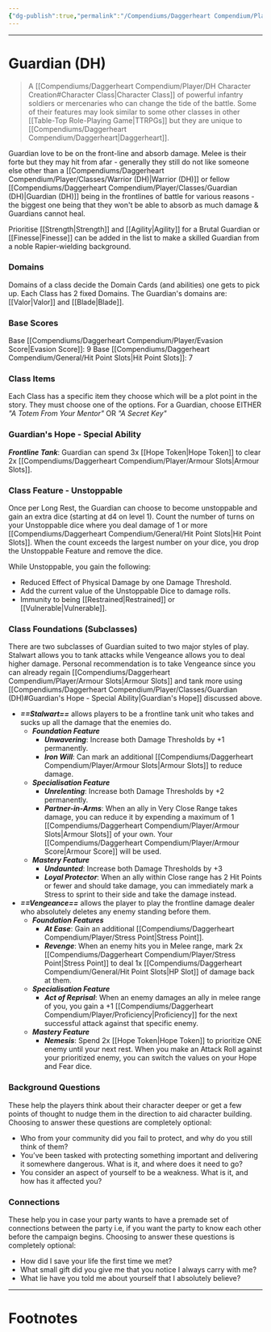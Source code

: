 ```yaml
---
{"dg-publish":true,"permalink":"/Compendiums/Daggerheart Compendium/Player/Classes/Guardian (DH)/","tags":["TTRPG"]}
---
```



---
# Guardian (DH)
> A [[Compendiums/Daggerheart Compendium/Player/DH Character Creation#Character Class\|Character Class]] of powerful infantry soldiers or mercenaries who can change the tide of the battle. Some of their features may look similar to some other classes in other [[Table-Top Role-Playing Game\|TTRPGs]] but they are unique to [[Compendiums/Daggerheart Compendium/Daggerheart\|Daggerheart]].

Guardian love to be on the front-line and absorb damage.
Melee is their forte but they may hit from afar - generally they still do not like someone else other than a [[Compendiums/Daggerheart Compendium/Player/Classes/Warrior (DH)\|Warrior (DH)]] or fellow [[Compendiums/Daggerheart Compendium/Player/Classes/Guardian (DH)\|Guardian (DH)]] being in the frontlines of battle for various reasons - the biggest one being that they won't be able to absorb as much damage & Guardians cannot heal.

Prioritise [[Strength\|Strength]] and [[Agility\|Agility]] for a Brutal Guardian or [[Finesse\|Finesse]] can be added in the list to make a skilled Guardian from a noble Rapier-wielding background.

### Domains
Domains of a class decide the Domain Cards (and abilities) one gets to pick up.
Each Class has 2 fixed Domains.
The Guardian's domains are: [[Valor\|Valor]] and [[Blade\|Blade]].

### Base Scores
Base [[Compendiums/Daggerheart Compendium/Player/Evasion Score\|Evasion Score]]: 9
Base [[Compendiums/Daggerheart Compendium/General/Hit Point Slots\|Hit Point Slots]]: 7

### Class Items
Each Class has a specific item they choose which will be a plot point in the story. They must choose one of the options.
For a Guardian, choose EITHER *"A Totem From Your Mentor"* OR *"A Secret Key"*

### Guardian's Hope - Special Ability
***Frontline Tank***: Guardian can spend 3x [[Hope Token\|Hope Token]] to clear 2x [[Compendiums/Daggerheart Compendium/Player/Armour Slots\|Armour Slots]].


### Class Feature - Unstoppable
Once per Long Rest, the Guardian can choose to become unstoppable and gain an extra dice (starting at d4 on level 1). Count the number of turns on your Unstoppable dice where you deal damage of 1 or more [[Compendiums/Daggerheart Compendium/General/Hit Point Slots\|Hit Point Slots]]. When the count exceeds the largest number on your dice, you drop the Unstoppable Feature and remove the dice.

While Unstoppable, you gain the following:
- Reduced Effect of Physical Damage by one Damage Threshold. 
- Add the current value of the Unstoppable Dice to damage rolls.
- Immunity to being [[Restrained\|Restrained]] or [[Vulnerable\|Vulnerable]].


### Class Foundations (Subclasses)
There are two subclasses of Guardian suited to two major styles of play.
Stalwart allows you to tank attacks while Vengeance allows you to deal higher damage.
Personal recommendation is to take Vengeance since you can already regain [[Compendiums/Daggerheart Compendium/Player/Armour Slots\|Armour Slots]] and tank more using [[Compendiums/Daggerheart Compendium/Player/Classes/Guardian (DH)#Guardian's Hope - Special Ability\|Guardian's Hope]] discussed above.
- ***==Stalwart==*** allows players to be a frontline tank unit who takes and sucks up all the damage that the enemies do.
	- ***Foundation Feature***
		- ***Unwavering***: Increase both Damage Thresholds by +1 permanently.
		- ***Iron Will***: Can mark an additional [[Compendiums/Daggerheart Compendium/Player/Armour Slots\|Armour Slots]] to reduce damage.
	- ***Specialisation Feature***
		- ***Unrelenting***: Increase both Damage Thresholds by +2 permanently.
		- ***Partner-in-Arms***: When an ally in Very Close Range takes damage, you can reduce it by expending a maximum of 1 [[Compendiums/Daggerheart Compendium/Player/Armour Slots\|Armour Slots]] of your own. Your [[Compendiums/Daggerheart Compendium/Player/Armour Score\|Armour Score]] will be used.
	- ***Mastery Feature***
		- ***Undaunted***: Increase both Damage Thresholds by +3
		- ***Loyal Protector***: When an ally within Close range has 2 Hit Points or fewer and should take damage, you can immediately mark a Stress to sprint to their side and take the damage instead.
- ***==Vengeance==*** allows the player to play the frontline damage dealer who absolutely deletes any enemy standing before them.
	- ***Foundation Features***
		- ***At Ease***: Gain an additional [[Compendiums/Daggerheart Compendium/Player/Stress Point\|Stress Point]].
		- ***Revenge***: When an enemy hits you in Melee range, mark 2x [[Compendiums/Daggerheart Compendium/Player/Stress Point\|Stress Point]] to deal 1x [[Compendiums/Daggerheart Compendium/General/Hit Point Slots\|HP Slot]] of damage back at them.
	- ***Specialisation Feature***
		- ***Act of Reprisal***: When an enemy damages an ally in melee range of you, you gain a +1 [[Compendiums/Daggerheart Compendium/Player/Proficiency\|Proficiency]] for the next successful attack against that specific enemy.
	- ***Mastery Feature***
		- ***Nemesis***: Spend 2x [[Hope Token\|Hope Token]] to prioritize ONE enemy until your next rest. When you make an Attack Roll against your prioritized enemy, you can switch the values on your Hope and Fear dice.

### Background Questions
These help the players think about their character deeper or get a few points of thought to nudge them in the direction to aid character building. Choosing to answer these questions are completely optional:
- Who from your community did you fail to protect, and why do you still think of them? 
- You’ve been tasked with protecting something important and delivering it somewhere dangerous. What is it, and where does it need to go?
- You consider an aspect of yourself to be a weakness. What is it, and how has it affected you?

### Connections
These help you in case your party wants to have a premade set of connections between the party i.e, if you want the party to know each other before the campaign begins. Choosing to answer these questions is completely optional:
- How did I save your life the first time we met?
- What small gift did you give me that you notice I always carry with me?
- What lie have you told me about yourself that I absolutely believe?

---
# Footnotes
